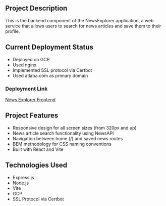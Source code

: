 ## Project Description

This is the backend component of the NewsExplorer application, a web service that allows users to search for news articles and save them to their profile.

## Current Deployment Status

- Deployed on GCP
- Used nginx
- Implemented SSL protocol via Certbot
- Used atlaba.com as primary domain

### Deployment Link

[News Explorer Frontend](https://www.atlaba.com)

## Project Features

- Responsive design for all screen sizes (from 320px and up)
- News article search functionality using NewsAPI
- Navigation between home (/) and saved news routes
- BEM methodology for CSS naming conventions
- Built with React and Vite

## Technologies Used

- Express.js
- Node.js
- Vite
- GCP
- SSL Protocol via Certbot
